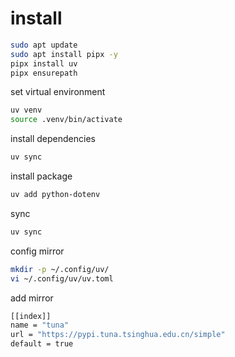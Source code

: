 # install

```sh
sudo apt update
sudo apt install pipx -y
pipx install uv
pipx ensurepath
```

set virtual environment
```sh
uv venv
source .venv/bin/activate
```

install dependencies

```sh
uv sync
```

install package 

```sh
uv add python-dotenv
```

sync

```sh
uv sync
```

config mirror

```sh
mkdir -p ~/.config/uv/
vi ~/.config/uv/uv.toml
```

add mirror

```sh
[[index]]
name = "tuna"
url = "https://pypi.tuna.tsinghua.edu.cn/simple"
default = true
```